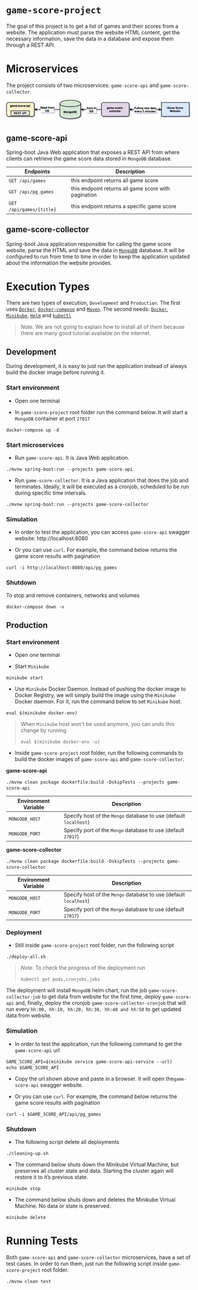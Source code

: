 # `game-score-project`

The goal of this project is to get a list of games and their scores from a website. The application must parse the
website HTML content, get the necessary information, save the data in a database and expose them through a
REST API.

# Microservices

The project consists of two microservices: `game-score-api` and `game-score-collector`.

![project-diagram](images/project-diagram.png)

## game-score-api

Spring-boot Java Web application that exposes a REST API from where clients can retrieve the game score data stored in
`MongoDB` database.

| Endpoints                 | Description   |
| ------------------------- | ------------- |
| `GET /api/games`          | this endpoint returns all game score                |
| `GET /api/pg_games`       | this endpoint returns all game score with pagination|
| `GET /api/games/{title}`  | this endpoint returns a specific game score         |

## game-score-collector

Spring-boot Java application responsible for calling the game score website, parse the HTML and save the data in
[`MongoDB`](https://www.mongodb.com/) database. It will be configured to run from time to time in order to keep
the application updated about the information the website provides. 

# Execution Types

There are two types of execution, `Development` and `Production`. The first uses [`Docker`](https://www.docker.com/),
[`docker-compose`](https://docs.docker.com/compose/) and [`Maven`](https://maven.apache.org/). The second needs:
[`Docker`](https://www.docker.com/), [`Minikube`](https://kubernetes.io/docs/tasks/tools/install-minikube/#install-minikube),
[`Helm`](https://helm.sh/docs/using_helm/#installing-the-helm-client) and [`kubectl`](https://kubernetes.io/docs/reference/kubectl/kubectl/)

> *Note*. We are not going to explain how to install all of them because there are many good tutorial available on the internet.

## Development

During development, it is easy to just run the application instead of always build the docker image before running it.

### Start environment

- Open one terminal

- In `game-score-project` root folder run the command below. It will start a `MongoDB` container at port `27017`
```
docker-compose up -d
```

### Start microservices

- Run `game-score-api`. It is Java Web application.
```
./mvnw spring-boot:run --projects game-score-api
```

- Run `game-score-collector`. It is a Java application that does the job and terminates. Ideally, it will be executed
as a cronjob, scheduled to be run during specific time intervals.
```
./mvnw spring-boot:run --projects game-score-collector
```

### Simulation

- In order to test the application, you can access `game-score-api` swagger website: http://localhost:8080

- Or you can use `curl`. For example, the command below returns the game score results with pagination
```
curl -i http://localhost:8080/api/pg_games
```

### Shutdown

To stop and remove containers, networks and volumes
```
docker-compose down -v
```

## Production

### Start environment

- Open one terminal

- Start `Minikube`
```
minikube start
```

- Use `Minikube` Docker Daemon. Instead of pushing the docker image to Docker Registry, we will simply build the image
using the `Minikube` Docker daemon. For it, run the command below to set `Minikube` host.
```
eval $(minikube docker-env)
```
> When `Minikube` host won't be used anymore, you can undo this change by running   
> ```
> eval $(minikube docker-env -u)
> ```

- Inside `game-score-project` root folder, run the following commands to build the docker images of `game-score-api`
and `game-score-collector`.

**game-score-api**
```
./mvnw clean package dockerfile:build -DskipTests --projects game-score-api
```
| Environment Variable | Description |
| -------------------- | ------------- |
| `MONGODB_HOST` | Specify host of the `Mongo` database to use (default `localhost`) |
| `MONGODB_PORT` | Specify port of the `Mongo` database to use (default `27017`) |

**game-score-collector**
```
./mvnw clean package dockerfile:build -DskipTests --projects game-score-collector
```
| Environment Variable | Description |
| -------------------- | ------------- |
| `MONGODB_HOST` | Specify host of the `Mongo` database to use (default `localhost`) |
| `MONGODB_PORT` | Specify port of the `Mongo` database to use (default `27017`) |

### Deployment

- Still inside `game-score-project` root folder, run the following script
```
./deploy-all.sh
```
> *Note*. To check the progress of the deployment run
> ```
> kubectl get pods,cronjobs,jobs
> ```

The deployment will install `MongoDB` helm chart, run the job `game-score-collector-job` to get data from website for
the first time, deploy `game-score-api` and, finally, deploy the cronjob `game-score-collector-cronjob` that will run
every `hh:00, hh:10, hh:20, hh:30, hh:40 and hh:50` to get updated data from website.

### Simulation

- In order to test the application, run the following command to get the `game-score-api` url
```
GAME_SCORE_API=$(minikube service game-score-api-service --url)
echo $GAME_SCORE_API
```

- Copy the url shown above and paste in a browser. It will open the`game-score-api` swagger website.

- Or you can use `curl`. For example, the command below returns the game score results with pagination
```
curl -i $GAME_SCORE_API/api/pg_games
```

### Shutdown

- The following script delete all deployments
```
./cleaning-up.sh
```

- The command below shuts down the Minikube Virtual Machine, but preserves all cluster state and data. Starting the
cluster again will restore it to it’s previous state.
```
minikube stop
```

- The command below shuts down and deletes the Minikube Virtual Machine. No data or state is preserved.
```
minikube delete
```

# Running Tests

Both `game-score-api` and `game-score-collector` microservices, have a set of test cases. In order to run them, just
run the following script inside `game-score-project` root folder.
```
./mvnw clean test
```
